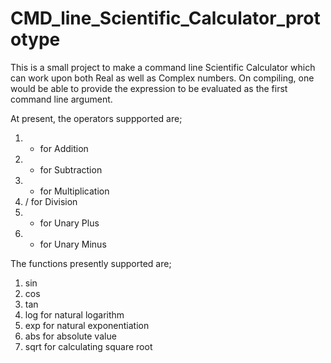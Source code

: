 # CMD_line_Scientific_Calculator_prototype

This is a small project to make a command line Scientific Calculator which can work upon both Real as well as Complex numbers.
On compiling, one would be able to provide the expression to be evaluated as the first command line argument.

At present, the operators suppported are;
1) + for Addition
2) - for Subtraction
3) * for Multiplication
4) / for Division
5) + for Unary Plus
6) - for Unary Minus

The functions presently supported are;
1) sin
2) cos
3) tan
4) log for natural logarithm
5) exp for natural exponentiation
6) abs for absolute value
7) sqrt for calculating square root
